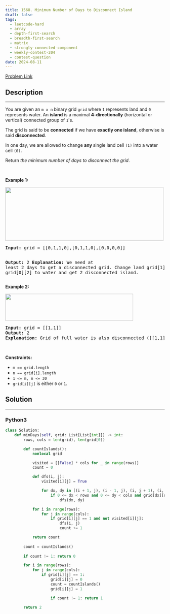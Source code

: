 ```yaml
---
title: 1568. Minimum Number of Days to Disconnect Island
draft: false
tags: 
  - leetcode-hard
  - array
  - depth-first-search
  - breadth-first-search
  - matrix
  - strongly-connected-component
  - weekly-contest-204
  - contest-question
date: 2024-08-11
---
```


[Problem Link](https://leetcode.com/problems/minimum-number-of-days-to-disconnect-island/)

## Description

---
<p>You are given an <code>m x n</code> binary grid <code>grid</code> where <code>1</code> represents land and <code>0</code> represents water. An <strong>island</strong> is a maximal <strong>4-directionally</strong> (horizontal or vertical) connected group of <code>1</code>&#39;s.</p>

<p>The grid is said to be <strong>connected</strong> if we have <strong>exactly one island</strong>, otherwise is said <strong>disconnected</strong>.</p>

<p>In one day, we are allowed to change <strong>any </strong>single land cell <code>(1)</code> into a water cell <code>(0)</code>.</p>

<p>Return <em>the minimum number of days to disconnect the grid</em>.</p>

<p>&nbsp;</p>
<p><strong class="example">Example 1:</strong></p>
<img alt="" src="https://assets.leetcode.com/uploads/2021/12/24/land1.jpg" style="width: 500px; height: 169px;" />
<pre>
<strong>Input:</strong> grid = [[0,1,1,0],[0,1,1,0],[0,0,0,0]]

<strong>Output:</strong> 2
<strong>Explanation:</strong> We need at least 2 days to get a disconnected grid.
Change land grid[1][1] and grid[0][2] to water and get 2 disconnected island.
</pre>

<p><strong class="example">Example 2:</strong></p>
<img alt="" src="https://assets.leetcode.com/uploads/2021/12/24/land2.jpg" style="width: 404px; height: 85px;" />
<pre>
<strong>Input:</strong> grid = [[1,1]]
<strong>Output:</strong> 2
<strong>Explanation:</strong> Grid of full water is also disconnected ([[1,1]] -&gt; [[0,0]]), 0 islands.
</pre>

<p>&nbsp;</p>
<p><strong>Constraints:</strong></p>

<ul>
	<li><code>m == grid.length</code></li>
	<li><code>n == grid[i].length</code></li>
	<li><code>1 &lt;= m, n &lt;= 30</code></li>
	<li><code>grid[i][j]</code> is either <code>0</code> or <code>1</code>.</li>
</ul>


## Solution

---
### Python3
``` py title='minimum-number-of-days-to-disconnect-island'
class Solution:
    def minDays(self, grid: List[List[int]]) -> int:
        rows, cols = len(grid), len(grid[0])

        def countIslands():
            nonlocal grid

            visited = [[False] * cols for _ in range(rows)]
            count = 0

            def dfs(i, j):
                visited[i][j] = True

                for dx, dy in [(i + 1, j), (i - 1, j), (i, j + 1), (i, j - 1)]:
                    if 0 <= dx < rows and 0 <= dy < cols and grid[dx][dy] == 1 and not visited[dx][dy]:
                        dfs(dx, dy)

            for i in range(rows):
                for j in range(cols):
                    if grid[i][j] == 1 and not visited[i][j]:
                        dfs(i, j)
                        count += 1

            return count
        
        count = countIslands()
        
        if count != 1: return 0

        for i in range(rows):
            for j in range(cols):
                if grid[i][j] == 1:
                    grid[i][j] = 0
                    count = countIslands()
                    grid[i][j] = 1

                    if count != 1: return 1

        return 2
        

```

